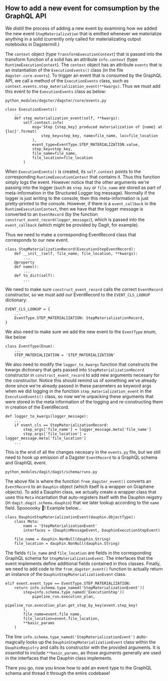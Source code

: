 ## How to add a new event for comsumption by the GraphQL API

We distill the process of adding a new event by examining how we added the new event `StepMaterialization` that is emitted whenever we materialize anything in a solid (currently only called for materializating output notebooks in Dagstermill.)

The `context` object (type `TransformExecutionContext`) that is passed into the transform function of a solid has an attribute `info.context` (type `RuntimeExecutionContext`). The `context` object has an attribute `events` that is an instantiation of the `ExecutionEvents()` class (in the file `dagster.core.events`). To trigger an event that is consumed by the GraphQL API, we call a method of the `ExecutionEvents` class, such as `context.events.step_materialization_event(**kwargs)`. Thus we must add this event to the `ExecutionEvents` class as below:

`python_modules/dagster/dagster/core/events.py`

```
class ExecutionEvents()
    ...
    def step_materialization_event(self, **kwargs):
        self.context.info(
            msg='Step {step_key} produced materialization of {name} at {loc}'.format(
                step_key=step_key, name=file_name, loc=file_location
            ),
            event_type=EventType.STEP_MATERIALIZATION.value,
            step_key=step_key,
            file_name=file_name,
            file_location=file_location
        )
```

When `ExecutionEvents()` is created, its `self.context` points to the corresponding `RuntimeExecutionContext` that contains it. Thus this function simply logs the event. However notice that the other arguments we're passing into the logger (such as `step_key` or `file_name` are stored as part of meta-information in the Structured Logger log message). Normally if the logger is just writing to the console, then this meta-information is just pretty-printed to the console. However, if there is a `event_callback` in the `RuntimeExecutionContext`, then we have that the logger message is converted to an `EventRecord` (by the function `construct_event_record(logger_message)`), which is passed into the `event_callback` (which might be provided by Dagit, for example).

Thus we need to make a corresponding EventRecord class that corresponds to our new event.

```
class StepMaterializationRecord(ExecutionStepEventRecord):
    def __init__(self, file_name, file_location, **kwargs):
        ...
    @property
    def name():
        ...
    def to_dict(self):
        ...
```

We need to make sure `construct_event_record` calls the correct `EventRecord` constructor, so we must add our EventRecord to the `EVENT_CLS_LOOKUP` dictionary:

```
EVENT_CLS_LOOKUP = {
    ...
    EventType.STEP_MATERIALIZATION: StepMaterializationRecord,
}
```

We also need to make sure we add the new event to the `EventType` enum, like below

```
class EventType(Enum):
    ...
    STEP_MATERIALIZATION = 'STEP_MATERIALIZATION'
```

We also need to modify the `logger_to_kwargs` function that constructs the kwargs dictionary that gets passed into `StepMaterializationRecord` constructor in `construct_event_record` to add new arguments necesary for the constructor. Notice this should remind us of something we've already done since we're already passed in these parameters as keyword args when we did logging in the function `step_materialization_event` in the `ExecutionEvents()` class, so now we're unpacking these arguments that were stored in the meta information of the logging and re-constructing them in creation of the EventRecord.

```
def logger_to_kwargs(logger_message):
    ...
    if event_cls == StepMaterializationRecord:
        step_args['file_name'] = logger_message.meta['file_name']
        step_args['file_location'] = logger_message.meta['file_location']
    ...
```

This is the end of all the changes necesary in the `events.py` file, but we still need to hook up emission of a Dagster `EventRecord` to a GraphQL schema and GraphQL event.

`python_modules/dagit/dagit/schema/runs.py`

The above file is where the function `from_dagster_event()` converts an `EventRecord` to an `Dauphin` object (which itself is a wrapper on Graphene objects). To add a Dauphin class, we actually create a wrapper class that uses this `Meta` incantation that auto-registers itself with the Dauphin reigstry (in `dagit.dagit.schema.dauphin`) that we later lookup according to the `name` field. Spoooooky 👻! Example below...

```
class DauphinStepMaterializationEvent(dauphin.ObjectType):
    class Meta:
        name = 'StepMaterializationEvent'
        interfaces = (DauphinMessageEvent, DauphinExecutionStepEvent)

    file_name = dauphin.NonNull(dauphin.String)
    file_location = dauphin.NonNull(dauphin.String)
```

The fields `file_name` and `file_location` are fields in the corresponding GraphQL schema for `StepMaterializationEvent`. The interfaces that the event implements define additional fields contained in thos classes. Finally, we need to add code to the `from_dagster_event()` function to actually return an instance of the `DauphinStepMaterializationEvent` class.

```
elif event.event_type == EventType.STEP_MATERIALIZATION:
    return info.schema.type_named('StepMaterializationEvent')(
        step=info.schema.type_named('ExecutionStep')(
            pipeline_run.execution_plan,
            pipeline_run.execution_plan.get_step_by_key(event.step_key)
        ),
        file_name=event.file_name,
        file_location=event.file_location,
        **basic_params
    )
```

The line `info.schema.type_named('StepMaterializationEvent')` auto-magically looks up the `DauphinStepMaterializationEvent` class within the `DauphinRegistry` and calls its constructor with the provided arguments. It is _essential_ to include `**basic_params`, as those arguments generally are used in the interfaces that the Dauphin class implements.

There you go, now you know how to add an event type to the GraphQL schema and thread it through the entire codebase!
